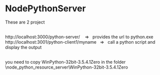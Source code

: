 # NodePythonServer

These are 2 project<br/><br/>

http://localhost:3000/python-server/&nbsp;&nbsp;&nbsp;      =>&nbsp;&nbsp;  provides the url to python.exe<br/>
http://localhost:3001/python-client1/myname&nbsp;&nbsp;    =>&nbsp;&nbsp;  call a python script and display the output<br/><br/>


you need  to copy WinPython-32bit-3.5.4.1Zero    in  the folder         \node_python_resource_server\WinPython-32bit-3.5.4.1Zero
